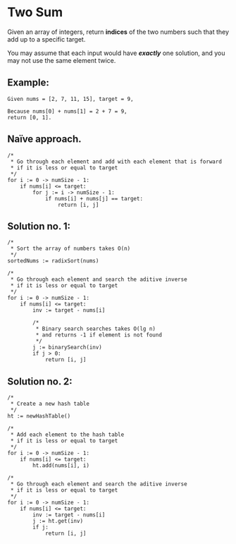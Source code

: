 # Two Sum
Given an array of integers, return **indices** of the two numbers such that they add up to a specific target.

You may assume that each input would have ***exactly*** one solution, and you may not use the same element twice.

## Example:
```
Given nums = [2, 7, 11, 15], target = 9,

Because nums[0] + nums[1] = 2 + 7 = 9,
return [0, 1].
```

## Naïve approach.
```
/* 
 * Go through each element and add with each element that is forward
 * if it is less or equal to target
 */
for i := 0 -> numSize - 1:
    if nums[i] <= target:
        for j := i -> numSize - 1:
            if nums[i] + nums[j] == target:
                return [i, j]

```

## Solution no. 1:
```
/* 
 * Sort the array of numbers takes O(n)
 */
sortedNums := radixSort(nums)

/* 
 * Go through each element and search the aditive inverse
 * if it is less or equal to target
 */
for i := 0 -> numSize - 1:
    if nums[i] <= target:
        inv := target - nums[i]
        
        /*
         * Binary search searches takes O(lg n)
         * and returns -1 if element is not found
         */
        j := binarySearch(inv)
        if j > 0:
            return [i, j]

```

## Solution no. 2:
```
/*
 * Create a new hash table
 */
ht := newHashTable()

/*
 * Add each element to the hash table
 * if it is less or equal to target
 */
for i := 0 -> numSize - 1:
    if nums[i] <= target:
        ht.add(nums[i], i)

/*
 * Go through each element and search the aditive inverse
 * if it is less or equal to target
 */
for i := 0 -> numSize - 1:
    if nums[i] <= target:
        inv := target - nums[i]
        j := ht.get(inv)
        if j:
            return [i, j]
```